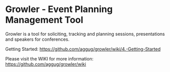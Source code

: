 Growler - Event Planning Management Tool
========================================

Growler is a tool for soliciting, tracking and planning sessions, presentations and speakers for conferences.

Getting Started: https://github.com/aggug/growler/wiki/4.-Getting-Started

Please visit the WIKI for more information: https://github.com/aggug/growler/wiki

